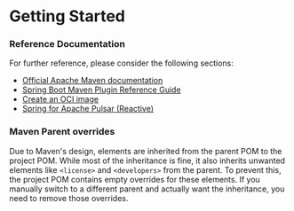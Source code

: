 # Getting Started

### Reference Documentation
For further reference, please consider the following sections:

* [Official Apache Maven documentation](https://maven.apache.org/guides/index.html)
* [Spring Boot Maven Plugin Reference Guide](https://docs.spring.io/spring-boot/docs/3.4.0-SNAPSHOT/maven-plugin/reference/html/)
* [Create an OCI image](https://docs.spring.io/spring-boot/docs/3.4.0-SNAPSHOT/maven-plugin/reference/html/#build-image)
* [Spring for Apache Pulsar (Reactive)](https://docs.spring.io/spring-boot/docs/3.4.0-SNAPSHOT/reference/htmlsingle/index.html#messaging.pulsar)

### Maven Parent overrides

Due to Maven's design, elements are inherited from the parent POM to the project POM.
While most of the inheritance is fine, it also inherits unwanted elements like `<license>` and `<developers>` from the parent.
To prevent this, the project POM contains empty overrides for these elements.
If you manually switch to a different parent and actually want the inheritance, you need to remove those overrides.

